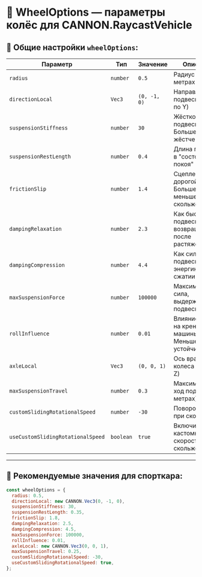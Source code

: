 # 🚗 WheelOptions — параметры колёс для CANNON.RaycastVehicle

## 🔧 Общие настройки `wheelOptions`:

| Параметр                        | Тип          | Значение | Описание |
|---------------------------------|--------------|----------|----------|
| `radius`                        | `number`     | `0.5`    | Радиус колеса в метрах |
| `directionLocal`               | `Vec3`       | `(0, -1, 0)` | Направление подвески (вниз по Y) |
| `suspensionStiffness`          | `number`     | `30`     | Жёсткость подвески. Больше — жёстче |
| `suspensionRestLength`         | `number`     | `0.4`    | Длина подвески в "состоянии покоя" |
| `frictionSlip`                 | `number`     | `1.4`    | Сцепление с дорогой. Больше — меньше скольжения |
| `dampingRelaxation`            | `number`     | `2.3`    | Как быстро подвеска возвращается после растяжения |
| `dampingCompression`           | `number`     | `4.4`    | Как сильно подвеска гасит энергию при сжатии |
| `maxSuspensionForce`           | `number`     | `100000` | Максимальная сила, выдерживаемая подвеской |
| `rollInfluence`                | `number`     | `0.01`   | Влияние колеса на крен машины. Меньше — устойчивей |
| `axleLocal`                    | `Vec3`       | `(0, 0, 1)` | Ось вращения колеса (вдоль Z) |
| `maxSuspensionTravel`          | `number`     | `0.3`    | Максимальный ход подвески (в метрах) |
| `customSlidingRotationalSpeed`| `number`     | `-30`    | Поворот колеса при скольжении |
| `useCustomSlidingRotationalSpeed` | `boolean` | `true`   | Включить кастомную скорость скольжения |

---

## 🎯 Рекомендуемые значения для **спорткара**:

```js
const wheelOptions = {
  radius: 0.5,
  directionLocal: new CANNON.Vec3(0, -1, 0),
  suspensionStiffness: 30,
  suspensionRestLength: 0.35,
  frictionSlip: 1.8,
  dampingRelaxation: 2.5,
  dampingCompression: 4.5,
  maxSuspensionForce: 100000,
  rollInfluence: 0.01,
  axleLocal: new CANNON.Vec3(0, 0, 1),
  maxSuspensionTravel: 0.25,
  customSlidingRotationalSpeed: -30,
  useCustomSlidingRotationalSpeed: true,
};
